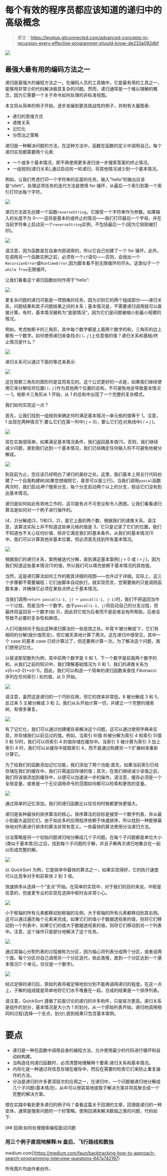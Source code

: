 # 每个有效的程序员都应该知道的递归中的高级概念

> 原文：<https://levelup.gitconnected.com/advanced-concepts-in-recursion-every-effective-programmer-should-know-de233a092dbf>

![](img/a9ed5b2f35160aeafe73cfe65055234a.png)

## 最强大最有用的编码方法之一

递归是最强大的编程方法之一。在编码人员的工具箱中，它是最有用的工具之一，能够用非常少的代码解决极其复杂的问题。然而，递归通常是一个难以理解的概念，因为它需要一个关于命令如何处理的非标准视图。

本文将从简单的例子开始，逐步发展到更具挑战性的例子，并附有大量图表:

*   递归的思维方式
*   递推关系
*   记忆化
*   分而治之策略

递归是一种解决问题的方法，在这种方法中，函数在函数的定义中调用自己。每个递归实现都需要两个元素:

*   一个或多个基本情况，即不再使用更多递归进一步搜索答案的终止情况。
*   一组规则(递归关系),通过启动另一轮递归，将其他情况减少到一个基本情况。

例如，让我们考虑打印一个字符串的反面的任务。输入“hello”的输出应该是“olleh”。处理这项任务的迭代方法是使用 for 循环，从最后一个索引到第一个索引打印出每个字符。

![](img/8f312cc94ac62e36ca903f42b5043a32.png)

递归方法首先创建一个函数`reverseString`，它接受一个字符串作为参数。如果输入的长度不为 0——这将是基本的或终止的情况——我们打印最后一个字母，并在当前字符串上启动另一个`reverseString`实例，不包括最后一个(因为它刚刚被打印)。

![](img/1931a78718c1930f1f7d00e621de1d2f.png)

请注意，因为函数是在自身内部调用的，所以它自己创建了一个 for 循环。此外，在调用另一个函数实例之前，必须有一个`if`语句——否则，会抛出一个`RecursionError`或`RuntimeError`,因为脚本看不到无限循环的尽头。这类似于一个`while True`无限循环。

让我们看看这个递归函数如何作用于“hello”:

![](img/90cc724305e8b2592e9c462e70b617df.png)

更复杂问题的递归可能是一项困难的任务，因为识别它的两个组成部分——递归关系，问题结果和其子问题结果之间的关系；基本情况是，不需要递归调用就可以直接计算。有时，基本情况被称为“底部情况”，因为它们是问题被缩小到最小规模的情况。

例如，考虑帕斯卡的三角形，其中每个数字都是上面两个数字的和，三角形的边上都有一个数字。如何使用递归来查找点( *i，j* )上任意值的值？递归关系和基础/终止情况是什么？

![](img/c84a83104565fcd962d62236a52c30ad.png)

递归关系可以通过下面的等式来表示:

![](img/7ca65c4267c6b3f0346c476ac10fb37f.png)

这在观察三角形的图形时是显而易见的。这个公式更好的一点是，如果我们继续使用它来分解任何位置( *i，j* )作为其他两个位置的总和，不可避免地会导致基本情况— 1。帕斯卡三角形从 1 开始，从 1 的总和中出现了一个完整的复杂模式。

我们如何实现这一点？

首先，让我们找到一组规则来确定何时满足基本情况—单元格的值等于 1。注意，1 出现在两种情况下:要么它们在第一列中( *j =* 0)，要么它们在对角线中( *i = j* )。

![](img/5537b61bbbafdd2e2f563972393c6ff2.png)

现在实施很简单。如果满足基本情况条件，我们返回基本值(1)。否则，我们继续减少问题，直到我们达到一个基本情况，我们已经确定任何输入将不可避免地被分解成。

![](img/d186dcc5ecdc08e240b64115aa9aa0fe.png)

到目前为止，您应该已经明白了递归的美妙之处。这里，我们基本上用五行代码创建了一个自我构建树(如果您想缩短它，甚至可以是三行)。当我们调用`pascal`函数两次时，我们启动*两个*搜索分支，每个分支启动两个以上的分支，假设它们没有到达基本情况。

递归是如何如此有效地工作的，这可能有点不可思议和令人困惑。让我们看看递归算法是如何对一个例子进行操作的。

(4，2)分解成(3，1)和(3，2)，是它上面的两个数，根据我们的递推关系。请注意，该算法实际上并不知道这些单元格的值是 3，它只是记录了它们的位置。我们不知道也不关心任何价值，除非它满足我们的基本条件。从我们的基本情况(1)中，我们可以计算其他非基本位置，但必须首先找到所有基本情况。

![](img/9d8ff070ec6eae7840905e6eca17bc97.png)

根据我们的递归关系，案例被迭代分解，直到满足基本案例( *j =* 0 或 *i = j* )。因为我们知道这些基本情况(1)的值，所以我们可以填充依赖于基本情况的其他值。

当然，这是递归算法如何工作的极其详细的视图——也许过于详细。实际上，这三个步骤都不需要编程；它们由脚本自动执行。就实现而言，您需要做的只是调用函数本身，并确保它必须在某些点终止于基本情况。

当我们调用`return pascal(i-1, j) + pascal(i-1, j-1)`时，我们不把返回当作一个过程，而是当作一个数字。由于`pascal(i-1, j)`将启动自己的分支过程，但最终将返回另一个数字(如 3)，因此将它视为后者而不是前者会有所帮助，后者会导致不必要的复杂性和麻烦。

人们可能倾向于指出这种递归算法的一些低效之处。毕竟‘6’被分解成‘3’，它们有相同的分解(就价值而言)，但它被天真地计算了两次。这在递归中很常见，其中一个 case 的基本 case 已经计算过了，但还要再计算一次。为了解决这个问题，我们使用记忆化。

以斐波那契数列为例，其中前两个数字是 0 和 1，下一个数字是前面两个数字的和。从我们之前的知识中，我们理解基础情况为 0 和 1，我们的递推关系为*v*(*I*)=*v*(*I*-2)+*v*(*I*-1)。因此，我们可以构造一个简单的递归函数来查找 Fibonacci 序列在任何索引 *i* 处的值，从 0 开始。

![](img/db601c9b107750fdc4b89ba649893db3.png)

请注意，虽然这是递归的一个巧妙应用，但它的效率非常低。8 被分解成 3 和 5，反过来 5 又被分解成 3 和 2。我们从头开始计算一切，并建立一个完整的搜索树，有很多重复。

![](img/0edf941eb7ec86ec21b5abb0464fd7d6.png)

有了记忆化，我们可以通过创建缓存来解决这个问题。这可以通过使用字典来实现，并存储我们以前见过的值。例如，当索引 6(值 8)被分解为索引 4 和索引 5(值 3 和 5)时，我们可以将索引 4 的值存储在缓存中。当索引 5 被计算为索引 3 加上索引 4 时，我们可以从缓存中提取索引 4，而不是通过构建另一个扩展树来重新计算它。

为了给我们的函数添加记忆功能，我们添加了两个功能:首先，如果当前索引已经存储在我们的缓存中，我们只需返回存储的值；其次，在我们继续减少该值之前，我们将该值添加到缓存中，以便可以加速进一步的操作。请注意，缓存必须是一个全局变量，或者是一个无论调用命令的范围如何都可以检索和更改的变量。

![](img/72941142928dc33b5cd8120517846921.png)

通过简单的记忆添加，我们的递归函数比以往任何时候都更快更强大。

递归是各种最快的排序算法的核心。排序算法的目标是接受一个数字列表，并从最小到最大返回它们。由于如此多的应用程序依赖于快速排序，所以找到一种能够最快地对列表进行排序的算法非常有意义。一些最快的算法使用分治递归方法。

分治策略是将一个初始问题递归地分解成几个子问题。在每个子问题都是单位大小(类似于基本情况)之后，找到每个子问题的子解，并且子解再次递归地集合在一起以形成完整的解。

![](img/a37de621bf35fc46e5d544a5027376db.png)

以 QuickSort 为例，它是排序中最快的算法之一，如果实现得好，它的执行速度可以比竞争对手和前辈快 2 到 3 倍。

快速排序从选择一个“支点”开始。在简单的实现中，对于我们的目的来说，中枢是任意的，但是更专业的实现在选择中枢时会非常小心。

![](img/f01ab218ab730a26136ba09358efe845.png)

小于枢轴的所有元素都移动到枢轴的左侧，大于枢轴的所有元素都移动到其右侧。这可以通过遍历每个元素来完成，如果它们的值小于数据透视表的值，则将它们移动到一个列表中，如果它们的值大于数据透视表的值，则将它们移动到另一个列表中。注意，这个操作只是部分地解决了这个任务。

![](img/7ddf52f491cc126670e85fdcbb35f0b6.png)

通过其轴心分割列表的过程被称为分区，因为轴心将列表分成两个分区，或者说两个面。每个分区对自己调用另一个分区迭代，依此类推，直到一个分区达到一个基本情况(1 个单元，仅仅是一个数字)。

![](img/35702e7d3f51e26e3e8bfc7dae35342f.png)

经过足够的递归后，原始列表将被足够地划分到不能再调用递归的程度。在这一点上，子解的组成就是简单地将它们水平堆叠在一起。合成的结果是一个排序列表。

请注意，QuickSort 遵循了前面讨论的递归的许多构件，只是层次更高。递归关系是组件的划分，基本情况是大小为 1 的划分。从一个原始列表开始，递归地调用相同的过程(选择一个支点，划分),直到结果只包含基本案例。

# 要点

*   递归是一种在函数中调用自身的编程方法，允许使用最少的代码进行循环和自动树构建。
*   当构造任何递归函数时，必须清楚地理解两个要素:递归关系和基本情况。
*   内存化是一种通过将信息存储在缓存中，然后在需要时检索它们来防止重复操作的方法。
*   分治是递归的许多更深层次的应用之一，在递归中，一个问题被递归地分解成几个子问题(基本情况)，从中可以很容易地提取子解决方案并将其聚合成一个完整的解决方案。

想在实践中看到更多递归的例子吗？查看这篇关于回溯的文章，回溯是递归的一种变体，通常是搜索问题的一个好策略。使用回溯来解决数独之类的问题，代码如下:

[](https://medium.com/faun/backtracking-how-to-approach-search-programming-interview-questions-647a742197) [## 回溯:如何处理搜索编程面试问题

### 用三个例子直观地解释:N 皇后、飞行路线和数独

medium.com](https://medium.com/faun/backtracking-how-to-approach-search-programming-interview-questions-647a742197) 

所有图片均由作者创作。